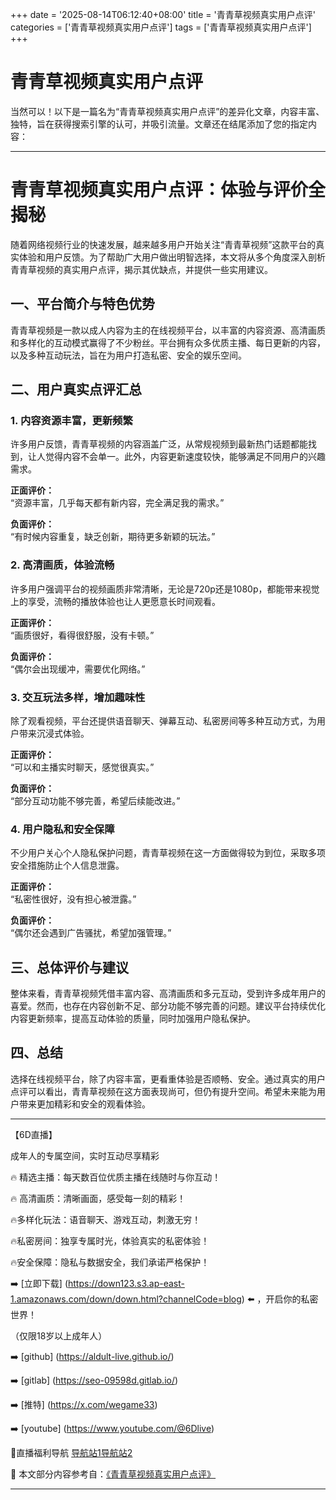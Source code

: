 +++
date = '2025-08-14T06:12:40+08:00'
title = '青青草视频真实用户点评'
categories = ['青青草视频真实用户点评']
tags = ['青青草视频真实用户点评']
+++

# 青青草视频真实用户点评

当然可以！以下是一篇名为“青青草视频真实用户点评”的差异化文章，内容丰富、独特，旨在获得搜索引擎的认可，并吸引流量。文章还在结尾添加了您的指定内容：  

---

# 青青草视频真实用户点评：体验与评价全揭秘

随着网络视频行业的快速发展，越来越多用户开始关注“青青草视频”这款平台的真实体验和用户反馈。为了帮助广大用户做出明智选择，本文将从多个角度深入剖析青青草视频的真实用户点评，揭示其优缺点，并提供一些实用建议。

## 一、平台简介与特色优势

青青草视频是一款以成人内容为主的在线视频平台，以丰富的内容资源、高清画质和多样化的互动模式赢得了不少粉丝。平台拥有众多优质主播、每日更新的内容，以及多种互动玩法，旨在为用户打造私密、安全的娱乐空间。

## 二、用户真实点评汇总

### 1. 内容资源丰富，更新频繁

许多用户反馈，青青草视频的内容涵盖广泛，从常规视频到最新热门话题都能找到，让人觉得内容不会单一。此外，内容更新速度较快，能够满足不同用户的兴趣需求。

**正面评价：**  
“资源丰富，几乎每天都有新内容，完全满足我的需求。”  

**负面评价：**  
“有时候内容重复，缺乏创新，期待更多新颖的玩法。”

### 2. 高清画质，体验流畅

许多用户强调平台的视频画质非常清晰，无论是720p还是1080p，都能带来视觉上的享受，流畅的播放体验也让人更愿意长时间观看。

**正面评价：**  
“画质很好，看得很舒服，没有卡顿。”  

**负面评价：**  
“偶尔会出现缓冲，需要优化网络。”  

### 3. 交互玩法多样，增加趣味性

除了观看视频，平台还提供语音聊天、弹幕互动、私密房间等多种互动方式，为用户带来沉浸式体验。

**正面评价：**  
“可以和主播实时聊天，感觉很真实。”  

**负面评价：**  
“部分互动功能不够完善，希望后续能改进。”  

### 4. 用户隐私和安全保障

不少用户关心个人隐私保护问题，青青草视频在这一方面做得较为到位，采取多项安全措施防止个人信息泄露。

**正面评价：**  
“私密性很好，没有担心被泄露。”  

**负面评价：**  
“偶尔还会遇到广告骚扰，希望加强管理。”  

## 三、总体评价与建议

整体来看，青青草视频凭借丰富内容、高清画质和多元互动，受到许多成年用户的喜爱。然而，也存在内容创新不足、部分功能不够完善的问题。建议平台持续优化内容更新频率，提高互动体验的质量，同时加强用户隐私保护。

## 四、总结

选择在线视频平台，除了内容丰富，更看重体验是否顺畅、安全。通过真实的用户点评可以看出，青青草视频在这方面表现尚可，但仍有提升空间。希望未来能为用户带来更加精彩和安全的观看体验。

---

【6D直播】

 成年人的专属空间，实时互动尽享精彩

🔥 精选主播：每天数百位优质主播在线随时与你互动！

🔥 高清画质：清晰画面，感受每一刻的精彩！

🔥多样化玩法：语音聊天、游戏互动，刺激无穷！

🔥私密房间：独享专属时光，体验真实的私密体验！

🔥安全保障：隐私与数据安全，我们承诺严格保护！

➡️ [立即下载] (https://down123.s3.ap-east-1.amazonaws.com/down/down.html?channelCode=blog) ⬅️ ，开启你的私密世界！

 （仅限18岁以上成年人）

➡️ [github] (https://aldult-live.github.io/)

➡️ [gitlab] (https://seo-09598d.gitlab.io/)

➡️ [推特] (https://x.com/wegame33)

➡️ [youtube] (https://www.youtube.com/@6Dlive)

🔞直播福利导航   [导航站1](https://webstack-86085a.gitlab.io/)[导航站2](https://onlygit123-2.github.io/)


📘 本文部分内容参考自：[《青青草视频真实用户点评》](https://webstack-hugo-17.pages.dev/)

---
